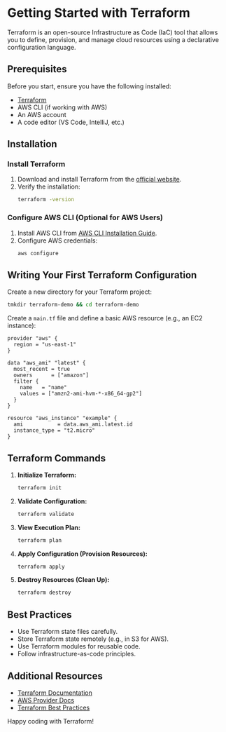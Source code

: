 # Getting Started with Terraform

Terraform is an open-source Infrastructure as Code (IaC) tool that allows you to define, provision, and manage cloud resources using a declarative configuration language.

## Prerequisites
Before you start, ensure you have the following installed:

- [Terraform](https://developer.hashicorp.com/terraform/downloads)
- AWS CLI (if working with AWS)
- An AWS account
- A code editor (VS Code, IntelliJ, etc.)

## Installation
### Install Terraform
1. Download and install Terraform from the [official website](https://developer.hashicorp.com/terraform/downloads).
2. Verify the installation:
   ```sh
   terraform -version
   ```

### Configure AWS CLI (Optional for AWS Users)
1. Install AWS CLI from [AWS CLI Installation Guide](https://docs.aws.amazon.com/cli/latest/userguide/install-cliv2.html).
2. Configure AWS credentials:
   ```sh
   aws configure
   ```

## Writing Your First Terraform Configuration
Create a new directory for your Terraform project:
```sh
tmkdir terraform-demo && cd terraform-demo
```

Create a `main.tf` file and define a basic AWS resource (e.g., an EC2 instance):
```hcl
provider "aws" {
  region = "us-east-1"
}

data "aws_ami" "latest" {
  most_recent = true
  owners      = ["amazon"]
  filter {
    name   = "name"
    values = ["amzn2-ami-hvm-*-x86_64-gp2"]
  }
}

resource "aws_instance" "example" {
  ami           = data.aws_ami.latest.id
  instance_type = "t2.micro"
}
```

## Terraform Commands
1. **Initialize Terraform:**
   ```sh
   terraform init
   ```
2. **Validate Configuration:**
   ```sh
   terraform validate
   ```
3. **View Execution Plan:**
   ```sh
   terraform plan
   ```
4. **Apply Configuration (Provision Resources):**
   ```sh
   terraform apply
   ```
5. **Destroy Resources (Clean Up):**
   ```sh
   terraform destroy
   ```

## Best Practices
- Use Terraform state files carefully.
- Store Terraform state remotely (e.g., in S3 for AWS).
- Use Terraform modules for reusable code.
- Follow infrastructure-as-code principles.

## Additional Resources
- [Terraform Documentation](https://developer.hashicorp.com/terraform/docs)
- [AWS Provider Docs](https://registry.terraform.io/providers/hashicorp/aws/latest/docs)
- [Terraform Best Practices](https://www.terraform.io/docs/language/index.html)

Happy coding with Terraform!

